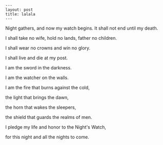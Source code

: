     ---
    layout: post
    title: lalala
    ---


Night gathers, and now my watch begins. It shall not end until my death.

I shall take no wife, hold no lands, father no children.

I shall wear no crowns and win no glory.

I shall live and die at my post.

I am the sword in the darkness.

I am the watcher on the walls.

I am the fire that burns against the cold,

the light that brings the dawn,

the horn that wakes the sleepers,

the shield that guards the realms of men.

I pledge my life and honor to the Night's Watch,

for this night and all the nights to come.
